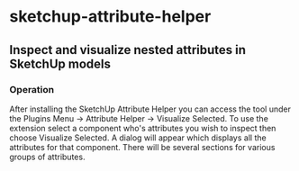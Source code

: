 sketchup-attribute-helper
=========================

Inspect and visualize nested attributes in SketchUp models
----------------------------------------------------------

### Operation

After installing the SketchUp Attribute Helper you can access the tool under the Plugins Menu -> Attribute Helper -> Visualize Selected. To use the extension select a component who's attributes you wish to inspect then choose Visualize Selected.  A dialog will appear which displays all the attributes for that component.  There will be several sections for various groups of attributes.
